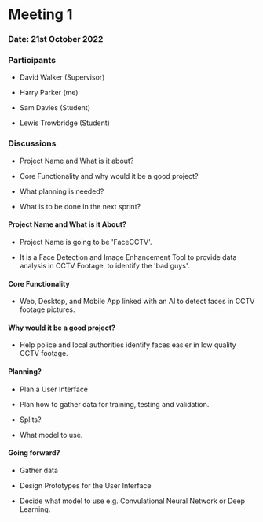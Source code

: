 # Meeting 1

### Date: 21st October 2022

### Participants

- David Walker (Supervisor)

- Harry Parker (me)

- Sam Davies (Student)

- Lewis Trowbridge (Student)



### Discussions

- Project Name and What is it about?

- Core Functionality and why would it be a good project?

- What planning is needed?

- What is to be done in the next sprint?



#### Project Name and What is it About?

- Project Name is going to be 'FaceCCTV'.

- It is a Face Detection and Image Enhancement Tool to provide data analysis in CCTV Footage, to identify the 'bad guys'.



#### Core Functionality

- Web, Desktop, and Mobile App linked with an AI to detect faces in CCTV footage pictures.

#### Why would it be a good project?

- Help police and local authorities identify faces easier in low quality CCTV footage.



#### Planning?

- Plan a User Interface

- Plan how to gather data for training, testing and validation.

- Splits?

- What model to use.



#### Going forward?

- Gather data

- Design Prototypes for the User Interface

- Decide what model to use e.g. Convulational Neural Network or Deep Learning.

